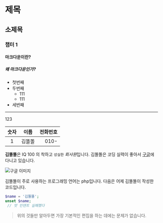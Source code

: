 # 제목
 ## 소제목
 ### 챕터 1
 #### 마크다운이란?
 ##### 왜 마크다운인가?
 
 * 첫번째
* 두번째
  * 111
  * 111
* 세번째

 ---
 
 123
 
 
| 숫자 | 이름 | 전화번호 |
| :---: | --- | -----: |
| 1 | 김똘똘 | 010- |


 **김똘똘**은 IQ 100 의 착하고 `성실한` *회사원*입니다.
 김똘똘은 코딩 실력이 좋아서 [구글](http://www.google.com)에 다니고 있습니다.
 
 ![구글 이미지](https://www.google.co.kr/images/branding/googlelogo/1x/googlelogo_color_272x92dp.png)
 
 김똘똘이 주로 사용하는 프로그래밍 언어는 php입니다.
 다음은 어제 김똘똘이 작성한 코드입니다.
 
 
 ```php
$name = '김똘똘';
unset $name;
  // 앗 인덴트 실패했다
```




 >위의 것들만 알아두면 가장 기본적인 편집을 하는 데에는 문제가 없습니다.

